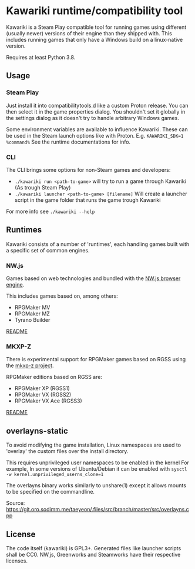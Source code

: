 Kawariki runtime/compatibility tool
===================================

Kawariki is a Steam Play compatible tool for running games using
different (usually newer) versions of their engine than they shipped with.
This includes running games that only have a Windows build on a linux-native version.

Requires at least Python 3.8.

Usage
-----

### Steam Play
Just install it into compatibilitytools.d like a custom Proton release. You can then
select it in the game properties dialog. You shouldn't set it globally in the settings
dialog as it doesn't try to handle arbitrary Windows games.

Some environment variables are available to influence Kawariki.
These can be used in the Steam launch options like with Proton. E.g. `KAWARIKI_SDK=1 %command%`
See the runtime documentations for info.

### CLI
The CLI brings some options for non-Steam games and developers:

- `./kawariki run <path-to-game>` will try to run a game through Kawariki (As trough Steam Play)
- `./kawariki launcher <path-to-game> [filename]` Will create a launcher script in the game folder that runs the game trough Kawariki
<!--
- `./kawariki patch <path-to-game> -o <new-path>` Makes a copy of the game with it's engine replaced

Note: Patch mode doesn't (currently) support all features
-->

For more info see `./kawariki --help`


Runtimes
--------

Kawariki consists of a number of 'runtimes', each handling games
built with a specific set of common engines.

### NW.js

Games based on web technologies and bundled with the
[NW.js browser engine][nwjs].

This includes games based on, among others:
- RPGMaker MV
- RPGMaker MZ
- Tyrano Builder

[README][rt-nwjs]

### MKXP-Z

There is experimental support for RPGMaker games based on RGSS
using the [mkxp-z project][mkxp-z].

RPGMaker editions based on RGSS are:
- RPGMaker XP (RGSS1)
- RPGMaker VX (RGSS2)
- RPGMaker VX Ace (RGSS3)

[README][rt-mkxp]


overlayns-static
----------------

To avoid modifying the game installation, Linux namespaces are used
to 'overlay' the custom files over the install directory.

This requires unprivileged user namespaces to be enabled in the kernel
For example, In some versions of Ubuntu/Debian it can be enabled with
`sysctl -w kernel.unprivileged_userns_clone=1`

The overlayns binary works similarly to unshare(1) except it allows
mounts to be specified on the commandline.

Source: https://git.oro.sodimm.me/taeyeon/.files/src/branch/master/src/overlayns.cpp

License
-------

The code itself (kawariki) is GPL3+. Generated files like launcher scripts shall be CC0.
NW.js, Greenworks and Steamworks have their respective licenses.


<!-- References -->
[rt-nwjs]: nwjs/README.md
[rt-mkxp]: mkxp/README.md

[nwjs]: https://nwjs.io/
[mkxp-z]: https://roza-gb.gitbook.io/mkxp-z
